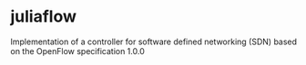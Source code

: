 juliaflow
=========

Implementation of a controller for software defined networking (SDN) based on the OpenFlow specification 1.0.0
